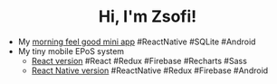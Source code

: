 <div>
  <h1 align="center">Hi, I'm Zsofi!</h1>
</div>

* My [morning feel good mini app](https://github.com/ZsofiaS/MorningApp) #ReactNative #SQLite #Android
* My tiny mobile EPoS system
  * [React version](https://github.com/ZsofiaS/GreenFoodTruck-React) #React #Redux #Firebase #Recharts #Sass
  * [React Native version](https://github.com/ZsofiaS/GreenFoodtruck)  #ReactNative #Redux #Firebase #Android


